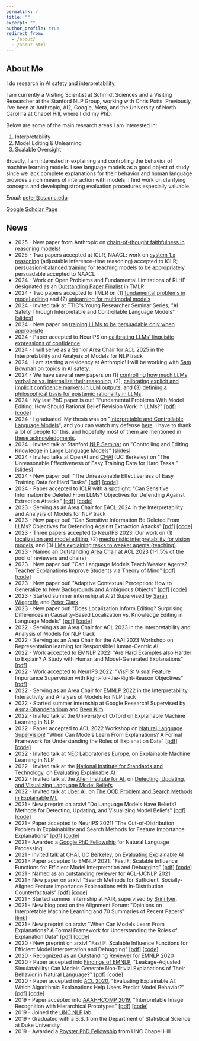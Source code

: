```yaml
---
permalink: /
title: ""
excerpt: ""
author_profile: true
redirect_from: 
  - /about/
  - /about.html
---
```


<!---
<p align="center">
  <img src="https://github.com/peterbhase/peterbhase.github.io/blob/master/images/s2.jpg?raw=True" alt="Photo" style="width: 300px;"/> 
</p>
-->

## About Me

I do research in AI safety and interpretability. 

I am currently a Visiting Scientist at Schmidt Sciences and a Visiting Researcher at the Stanford NLP Group, working with Chris Potts. Previously, I've been at Anthropic, AI2, Google, Meta, and the University of North Carolina at Chapel Hill, where I did my PhD.

Below are some of the main research areas I am interested in:
1. Interpretability
2. Model Editing & Unlearning
3. Scalable Oversight

Broadly, I am interested in explaining and controlling the behavior of machine learning models. I see language models as a good object of study since we lack complete explanations for their behavior and human language provides a rich means of interaction with models. I find work on clarifying concepts and developing strong evaluation procedures especially valuable.

*Email:* peter@cs.unc.edu

[Google Scholar Page](https://scholar.google.com/citations?user=FO90FgMAAAAJ&hl=en)

## News
* 2025 - New paper from Anthropic on [chain-of-thought faithfulness in reasoning models](https://assets.anthropic.com/m/71876fabef0f0ed4/original/reasoning_models_paper.pdf)!
* 2025 - Two papers accepted at ICLR, NAACL: work on [system 1.x reasoning](https://arxiv.org/pdf/2407.14414) (adjustable inference-time reasoning) accepted to ICLR; [persuasion-balanced training](https://arxiv.org/pdf/2410.14596) for teaching models to be appropriately persuadable accepted to NAACL
* 2024 - Work on Open Problems and Fundamental Limitations of RLHF designated as an [Outstanding Paper Finalist](https://x.com/TmlrOrg/status/1869867719937401064) in TMLR
* 2024 - Two papers accepted to TMLR on (1) [fundamental problems in model editing](https://arxiv.org/pdf/2406.19354) and (2) [unlearning for multimodal models](https://openreview.net/pdf?id=YcnjgKbZQS)
* 2024 - Invited talk at TTIC's Young Researcher Seminar Series, "AI Safety Through Interpretable and Controllable Language Models" [[slides]](https://peterbhase.github.io/files/TTIC-talk.pdf)
* 2024 - New paper on [training LLMs to be persuadable only when appropriate](https://arxiv.org/pdf/2410.14596)
* 2024 - Paper accepted to NeurIPS on [calibrating LLMs' linguistic expressions of confidence](https://arxiv.org/pdf/2405.21028)
* 2024 - I will serve as a Senior Area Chair for ACL 2025 in the Interpretability and Analysis of Models for NLP track  
* 2024 - I am starting a residency at Anthropic! I will be working with [Sam Bowman](https://cims.nyu.edu/~sbowman/) on topics in AI safety. 
* 2024 - We have several new papers on (1) [controlling how much LLMs verbalize vs. internalize their reasoning](https://arxiv.org/pdf/2407.14414), (2), [calibrating explicit and implicit confidence markers in LLM outputs](https://arxiv.org/pdf/2405.21028), and (3) [defining a philosophical basis for epistemic rationality in LLMs](https://arxiv.org/pdf/2406.03442). 
* 2024 - My last PhD paper is out! "Fundamental Problems With Model Editing: How Should Rational Belief Revision Work in LLMs?" [[pdf]](https://arxiv.org/pdf/2406.19354) [[code]](https://github.com/peterbhase/LLM-belief-revision)
* 2024 - I graduated! My thesis was on "[Interpretable and Controllable Language Models](https://peterbhase.github.io/files/hase_thesis.pdf)", and you can watch my defense [here](https://www.youtube.com/watch?v=e0kIoAMqAEg&feature=youtu.be). I have to thank a lot of people for this, and hopefully most of them are mentioned in [these acknowledgments](https://peterbhase.github.io/files/hase_thesis.pdf#page=3). 
* 2024 - Invited talk at Stanford [NLP Seminar](https://nlp.stanford.edu/seminar/) on "Controlling and Editing Knowledge in Large Language Models" [[slides]](https://peterbhase.github.io/files/Stanford_Talk.pdf)  
* 2024 - Invited talks at OpenAI and [CHAI](https://humancompatible.ai/) (UC Berkeley) on "The Unreasonable Effectiveness of Easy Training Data for Hard Tasks
" [[slides]](https://peterbhase.github.io/files/CHAI_Presentation.pdf)  
* 2024 - New paper out! "The Unreasonable Effectiveness of Easy Training Data for Hard Tasks" [[pdf]](https://arxiv.org/pdf/2401.06751.pdf) [[code]](https://github.com/allenai/easy-to-hard-generalization)
* 2024 - Paper accepted to ICLR with a spotlight: "Can Sensitive Information Be Deleted From LLMs? Objectives for Defending Against Extraction Attacks" [[pdf]](https://arxiv.org/pdf/2309.17410.pdf) [[code]](https://github.com/Vaidehi99/InfoDeletionAttacks)  
* 2023 - Serving as an Area Chair for EACL 2024 in the Interpretability and Analysis of Models for NLP track 
* 2023 - New paper out! "Can Sensitive Information Be Deleted From LLMs? Objectives for Defending Against Extraction Attacks" [[pdf]](https://arxiv.org/pdf/2309.17410.pdf) [[code]](https://github.com/Vaidehi99/InfoDeletionAttacks)  
* 2023 - Three papers accepted to NeurIPS 2023! Our work on (1) [localization and model editing](https://arxiv.org/pdf/2301.04213.pdf), (2) [mechanistic interpretability for vision models](https://arxiv.org/pdf/2306.05963.pdf), and (3) [LMs explaining tasks to weaker agents (teaching)](https://arxiv.org/pdf/2306.09299.pdf).
* 2023 - Named an [Outstanding Area Chair](https://2023.aclweb.org/program/best_reviewers/) at ACL 2023 (1-1.5% of the pool of reviewers and chairs)   
* 2023 - New paper out! "Can Language Models Teach Weaker Agents? Teacher Explanations Improve Students via Theory of Mind" [[pdf]](https://arxiv.org/pdf/2306.09299.pdf) [[code]](https://github.com/swarnaHub/ExplanationIntervention)
* 2023 - New paper out! "Adaptive Contextual Perception: How to Generalize to New Backgrounds and Ambiguous Objects" [[pdf]](https://arxiv.org/pdf/2306.05963.pdf) [[code]](https://github.com/zfying/AdaptiveContext)  
* 2023 - Started summer internship at AI2! Supervised by [Sarah Wiegreffe](https://sarahwie.github.io/) and [Peter Clark](https://allenai.org/team/peterc)  
* 2023 - New paper out! "Does Localization Inform Editing? Surprising Differences in
Causality-Based Localization vs. Knowledge Editing in Language Models" [[pdf]](https://arxiv.org/pdf/2301.04213.pdf) [[code]](https://github.com/google/belief-localization)  
* 2022 - Serving as an Area Chair for ACL 2023 in the Interpretability and Analysis of Models for NLP track  
* 2022 - Serving as an Area Chair for the AAAI 2023 Workshop on Representation learning for Responsible Human-Centric AI
* 2022 - Work accepted to EMNLP 2022: "Are Hard Examples also Harder to Explain? A Study with Human and Model-Generated Explanations" [[pdf]](https://arxiv.org/pdf/2211.07517.pdf)  
* 2022 - Work accepted to NeurIPS 2022: "VisFIS: Visual Feature Importance Supervision with Right-for-the-Right-Reason Objectives" [[pdf]](https://arxiv.org/pdf/2206.11212.pdf)  
* 2022 - Serving as an Area Chair for EMNLP 2022 in the Interpretability, Interactivity and Analysis of Models for NLP track
* 2022 - Started summer internship at Google Research! Supervised by [Asma Ghandeharioun](https://web.media.mit.edu/~asma_gh/) and [Been Kim](https://beenkim.github.io/)
* 2022 - Invited talk at the University of Oxford on Explainable Machine Learning in NLP
* 2022 - Paper accepted to ACL 2022 Workshop on [Natural Language Supervision](https://sites.google.com/princeton.edu/nl-supervision)! "When Can Models Learn From Explanations? A Formal Framework for Understanding the Roles of Explanation Data" [[pdf]](https://peterbhase.github.io/files/when-expl-help-LNLS-ACL2022.pdf) [[code]](https://github.com/peterbhase/ExplanationRoles)
* 2022 - Invited talk at [NEC Laboratories Europe](https://www.neclab.eu/), on Explainable Machine Learning in NLP
* 2022 - Invited talk at the [National Institute for Standards and Technology](https://www.nist.gov/), on [Evaluating Explainable AI](https://arxiv.org/abs/2005.01831)
* 2022 - Invited talk at the [Allen Institute for AI](https://allenai.org/), on [Detecting, Updating, and Visualizing Language Model Beliefs](https://arxiv.org/abs/2111.13654)
* 2022 - Invited talk at [Uber AI](https://www.uber.com/us/en/uberai/), on [The OOD Problem and Search Methods in Explainable ML](https://arxiv.org/abs/2106.00786)
* 2021 - New preprint on arxiv! "Do Language Models Have Beliefs? Methods for Detecting, Updating, and Visualizing Model Beliefs" [[pdf]](https://arxiv.org/abs/2111.13654) [[code]](https://github.com/peterbhase/SLAG-Belief-Updating)
* 2021 - Paper accepted to NeurIPS 2021! "The Out-of-Distribution Problem in Explainability and Search Methods for Feature Importance Explanations" [[pdf]](https://arxiv.org/abs/2106.00786) [[code]](https://github.com/peterbhase/ExplanationSearch)
* 2021 - Awarded a [Google PhD Fellowship](https://research.google/outreach/phd-fellowship/) for Natural Language Processing! 
* 2021 - Invited talk at [CHAI](https://humancompatible.ai/), UC Berkeley, on [Evaluating Explainable AI](https://arxiv.org/abs/2005.01831)
* 2021 - Paper accepted to EMNLP 2021: "FastIF: Scalable Influence Functions for Efficient Model Interpretation and Debugging" [[pdf]](https://arxiv.org/abs/2012.15781) [[code]](https://github.com/salesforce/fast-influence-functions)
* 2021 - Named as an [outstanding reviewer](https://2021.aclweb.org/blog/reviewer-list/) for ACL-IJCNLP 2021
* 2021 - New paper on arxiv! "Search Methods for Sufficient, Socially-Aligned Feature Importance Explanations with In-Distribution Counterfactuals" [[pdf]](https://arxiv.org/abs/2106.00786) [[code]](https://github.com/peterbhase/ExplanationSearch)
* 2021 - Started summer internship at FAIR, supervised by [Srini Iyer](http://sriniiyer.github.io/). 
* 2021 - New blog post on the Alignment Forum: "Opinions on Interpretable Machine Learning and 70 Summaries of Recent Papers" [[link]](https://www.alignmentforum.org/posts/GEPX7jgLMB8vR2qaK/opinions-on-interpretable-machine-learning-and-70-summaries)
* 2021 - New preprint on arxiv: "When Can Models Learn From Explanations? A Formal Framework for Understanding the Roles of Explanation Data" [[pdf]](https://arxiv.org/abs/2102.02201) [[code]](https://github.com/peterbhase/ExplanationRoles)
* 2020 - New preprint on arxiv! "FastIF: Scalable Influence Functions for Efficient Model Interpretation and Debugging" [[pdf]](https://arxiv.org/abs/2012.15781) [[code]](https://github.com/salesforce/fast-influence-functions)
* 2020 - Recognized as an [Outstanding Reviewer](https://www.aclweb.org/anthology/2020.emnlp-main.0.pdf#page=29) for EMNLP 2020
* 2020 - Paper accepted into [Findings of EMNLP](https://2020.emnlp.org/), "Leakage-Adjusted Simulatability: Can Models Generate Non-Trivial Explanations of Their Behavior in Natural Language?" [[pdf]](https://arxiv.org/abs/2010.04119) [[code]](https://github.com/peterbhase/LAS-NL-Explanations)
* 2020 - Paper accepted into [ACL 2020](https://acl2020.org/), "Evaluating Explainable AI: Which Algorithmic Explanations Help Users Predict Model Behavior?"  [[pdf]](https://arxiv.org/abs/2005.01831) [[code]](https://github.com/peterbhase/InterpretableNLP-ACL2020)
* 2019 - Paper accepted into [AAAI-HCOMP 2019](https://www.humancomputation.com/), "Interpretable Image Recognition with Hierarchical Prototypes" [[pdf]](https://arxiv.org/abs/1906.10651) [[code]](https://github.com/peterbhase/interpretable-image)
* 2019 - Joined the [UNC NLP](https://nlp.cs.unc.edu/) lab
* 2019 - Graduated with a B.S. from the Department of Statistical Science at Duke University
* 2019 - Awarded a [Royster PhD Fellowship](https://gradschool.unc.edu/funding/gradschool/royster/membership.html) from UNC Chapel Hill

